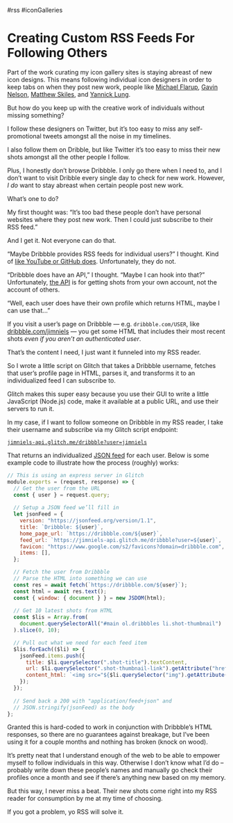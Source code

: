 #rss #iconGalleries

# Creating Custom RSS Feeds For Following Others

Part of the work curating my icon gallery sites is staying abreast of new icon designs. This means following individual icon designers in order to keep tabs on when they post new work, people like [Michael Flarup](https://twitter.com/flarup), [Gavin Nelson](https://twitter.com/Gavmn), [Matthew Skiles](https://twitter.com/matthewskiles), and [Yannick Lung](https://twitter.com/yannicklu).

But how do you keep up with the creative work of individuals without missing something?

I follow these designers on Twitter, but it’s too easy to miss any self-promotional tweets amongst all the noise in my timelines.

I also follow them on Dribble, but like Twitter it’s too easy to miss their new shots amongst all the other people I follow.

Plus, I honestly don’t browse Dribbble. I only go there when I need to, and I don’t want to visit Dribble every single day to check for new work. However, _I do_ want to stay abreast when certain people post new work.

What’s one to do?

My first thought was: “It’s too bad these people don’t have personal websites where they post new work. Then I could just subscribe to their RSS feed.”

And I get it. Not everyone can do that.

“Maybe Dribbble provides RSS feeds for individual users?” I thought. Kind of [like YouTube or GitHub does](https://gist.github.com/thefranke/63853a6f8c499dc97bc17838f6cedcc2). Unfortunately, they do not.

“Dribbble does have an API,” I thought. “Maybe I can hook into that?” Unfortunately, [the API](https://developer.dribbble.com/v2/) is for getting shots from your own account, not the account of others.

“Well, each user does have their own profile which returns HTML, maybe I can use that…”

If you visit a user’s page on Dribbble — e.g. `dribbble.com/USER`, like [dribbble.com/jimniels](https://dribbble.com/jimniels) — you get some HTML that includes their most recent shots _even if you aren’t an authenticated user_.

That’s the content I need, I just want it funneled into my RSS reader. 

So I wrote a little script on Glitch that takes a Dribbble username, fetches that user’s profile page in HTML, parses it, and transforms it to an individualized feed I can subscribe to.

Glitch makes this super easy because you use their GUI to write a little JavaScript (Node.js) code, make it available at a public URL, and use their servers to run it.

In my case, if I want to follow someone on Dribbble in my RSS reader, I take their username and subscribe via my Glitch script endpoint: 

[`jimniels-api.glitch.me/dribbble?user=jimniels`](https://jimniels-api.glitch.me/dribbble?user=jimniels)

That returns an individualized [JSON feed](https://www.jsonfeed.org/) for each user. Below is some example code to illustrate how the process (roughly) works:

```js
// This is using an express server in Glitch
module.exports = (request, response) => {
  // Get the user from the URL
  const { user } = request.query;
  
  // Setup a JSON feed we’ll fill in
  let jsonFeed = {
    version: "https://jsonfeed.org/version/1.1",
    title: `Dribbble: ${user}`,
    home_page_url: `https://dribbble.com/${user}`,
    feed_url: `https://jimniels-api.glitch.me/dribbble?user=${user}`,
    favicon: "https://www.google.com/s2/favicons?domain=dribbble.com",
    items: [],
  };

  // Fetch the user from Dribbble
  // Parse the HTML into something we can use
  const res = await fetch(`https://dribbble.com/${user}`);
  const html = await res.text();
  const { window: { document } } = new JSDOM(html);
  
  // Get 10 latest shots from HTML
  const $lis = Array.from(
    document.querySelectorAll("#main ol.dribbbles li.shot-thumbnail")
  ).slice(0, 10);

  // Pull out what we need for each feed item
  $lis.forEach(($li) => {
    jsonFeed.items.push({
      title: $li.querySelector(".shot-title").textContent,
      url: $li.querySelector(".shot-thumbnail-link").getAttribute("href"),
      content_html: `<img src="${$li.querySelector("img").getAttribute("src")}">`,
    });
  });
  
  // Send back a 200 with "application/feed+json" and
  // JSON.stringify(jsonFeed) as the body
};
```

Granted this is hard-coded to work in conjunction with Dribbble’s HTML responses, so there are no guarantees against breakage, but I’ve been using it for a couple months and nothing has broken (knock on wood).

It’s pretty neat that I understand enough of the web to be able to empower myself to follow individuals in this way. Otherwise I don’t know what I’d do – probably write down these people’s names and manually go check their profiles once a month and see if there’s anything new based on my memory.

But this way, I never miss a beat. Their new shots come right into my RSS reader for consumption by me at my time of choosing.

If you got a problem, yo RSS will solve it.
